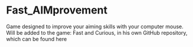 # Fast_AIMprovement
Game designed to improve your aiming skills with your computer mouse. Will be added to the game: Fast and Curious, in his own GitHub repository, which can be found here
